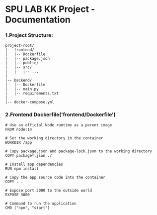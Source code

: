 # SPU LAB KK Project - Documentation
 ### 1.Project Structure:
```
project-root/ 
|-- frontend/ 
|   |-- Dockerfile
|   |-- package.json
|   |-- public/
|   |-- src/
|   |   |-- ...
|
|-- backend/ 
|   |-- Dockerfile
|   |-- main.py
|   |-- requirements.txt
|
|-- docker-compose.yml
```
### 2.Frontend Dockerfile('frontend/Dockerfile')
```
# Use an official Node runtime as a parent image
FROM node:14

# Set the working directory in the container
WORKDIR /app

# Copy package.json and package-lock.json to the working directory
COPY package*.json ./

# Install app dependencies
RUN npm install

# Copy the app source code into the container
COPY . .

# Expose port 3000 to the outside world
EXPOSE 3000

# Command to run the application
CMD ["npm", "start"]

```